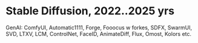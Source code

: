 # Stable Diffusion, 2022..2025 yrs
GenAI: ComfyUI, Automatic1111, Forge, Fooocus w forkes, SDFX, SwarmUI, SVD, LTXV, LCM, ControlNet, FaceID, AnimateDiff, Flux, Omost, Kolors etc.
